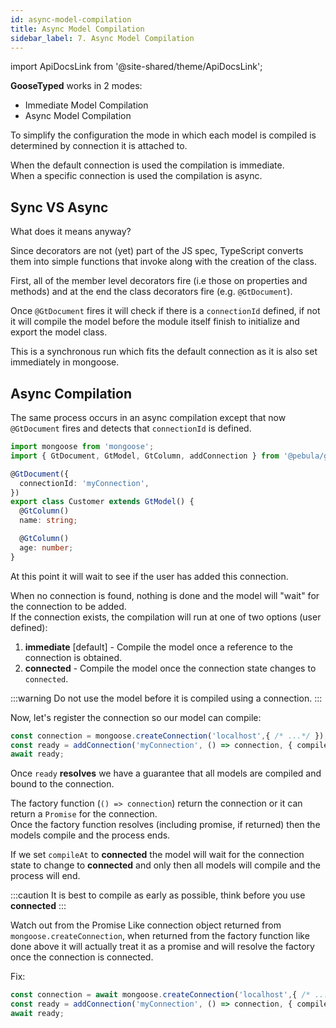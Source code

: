 ```yaml
---
id: async-model-compilation
title: Async Model Compilation
sidebar_label: 7. Async Model Compilation
---
```

import ApiDocsLink from '@site-shared/theme/ApiDocsLink';

**GooseTyped** works in 2 modes:

- Immediate Model Compilation
- Async Model Compilation

To simplify the configuration the mode in which each model is compiled is determined by connection it is attached to.

When the default connection is used the compilation is immediate.  
When a specific connection is used the compilation is async.

## Sync VS Async

What does it means anyway?

Since decorators are not (yet) part of the JS spec, TypeScript converts them into simple functions that
invoke along with the creation of the class.

First, all of the member level decorators fire (i.e those on properties and methods) and at the end the class decorators
fire (e.g. `@GtDocument`).

Once `@GtDocument` fires it will check if there is a `connectionId` defined, if not it will compile the model before the module itself finish to initialize and export the model class.

This is a synchronous run which fits the default connection as it is also set immediately in mongoose.

## Async Compilation

The same process occurs in an async compilation except that now `@GtDocument` fires and detects that `connectionId` is defined.

```ts
import mongoose from 'mongoose';
import { GtDocument, GtModel, GtColumn, addConnection } from '@pebula/goosetyped';

@GtDocument({
  connectionId: 'myConnection',
})
export class Customer extends GtModel() {
  @GtColumn()
  name: string;

  @GtColumn()
  age: number;
}
```

At this point it will wait to see if the user has added this connection.

When no connection is found, nothing is done and the model will "wait" for the connection to be added.  
If the connection exists, the compilation will run at one of two options (user defined):

1. **immediate** [default] - Compile the model once a reference to the connection is obtained.
2. **connected** - Compile the model once the connection state changes to `connected`.

:::warning
Do not use the model before it is compiled using a connection.
:::

Now, let's register the connection so our model can compile:

```typescript
const connection = mongoose.createConnection('localhost',{ /* ...*/ });
const ready = addConnection('myConnection', () => connection, { compileAt: 'immediate' });
await ready;
```

Once `ready` **resolves** we have a guarantee that all models are compiled and bound to the connection.

The factory function (`() => connection`) return the connection or it can return a `Promise` for the connection.  
Once the factory function resolves (including promise, if returned) then the models compile and the process ends.

If we set `compileAt` to **connected** the model will wait for the connection state to change to **connected** and only then
all models will compile and the process will end.

:::caution
It is best to compile as early as possible, think before you use **connected**
:::

Watch out from the Promise Like connection object returned from `mongoose.createConnection`, when returned from the factory
function like done above it will actually treat it as a promise and will resolve the factory once the connection is connected.

Fix:

```typescript
const connection = await mongoose.createConnection('localhost',{ /* ...*/ });
const ready = addConnection('myConnection', () => connection, { compileAt: 'immediate' });
await ready;
```

 <ApiDocsLink type="interface" symbol="GtConnectOptions"></ApiDocsLink>
